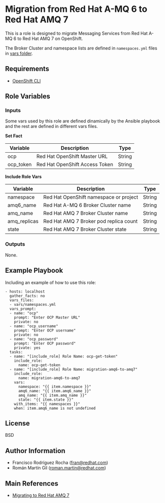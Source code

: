 Migration from Red Hat A-MQ 6 to Red Hat AMQ 7
==============================================

This is a role is designed to migrate Messaging Services from Red Hat A-MQ 6 to Red Hat AMQ 7 on OpenShift.

The Broker Cluster and namespace lists are defined in ```namespaces.yml``` files in [vars folder](../../vars).

Requirements
------------

* [OpenShift CLI](https://docs.openshift.com/container-platform/3.11/cli_reference/get_started_cli.html)

Role Variables
--------------

### Inputs

Some vars used by this role are defined dinamically by the Ansible playbook and the rest are defined in different vars files.

**Set Fact**

|Variable|Description|Type|
|---|---|---|
|ocp|Red Hat OpenShift Master URL|String|
|ocp_token|Red Hat OpenShift Access Token|String|

**Include Role Vars**

|Variable|Description|Type|
|---|---|---|
|namespace|Red Hat OpenShift namespace or project|String|
|amq6_name|Red Hat A-MQ 6 Broker Cluster name|String|
|amq_name|Red Hat AMQ 7 Broker Cluster name|String|
|amq_replicas|Red Hat AMQ 7 Broker pod replica count|String|
|state|Red Hat AMQ 7 Broker Cluster state|String|

### Outputs

None.

Example Playbook
----------------

Including an example of how to use this role:

```
- hosts: localhost
  gather_facts: no
  vars_files:
  - vars/namespaces.yml
  vars_prompt:
  - name: "ocp"
    prompt: "Enter OCP Master URL"
    private: no
  - name: "ocp_username"
    prompt: "Enter OCP username"
    private: no
  - name: "ocp_password"
    prompt: "Enter OCP password"
    private: yes
  tasks:
  - name: "[include_role] Role Name: ocp-get-token"
    include_role:
      name: ocp-get-token
  - name: "[include_role] Role Name: migration-amq6-to-amq7"
    include_role:
      name: migration-amq6-to-amq7
    vars:
      namespace: "{{ item.namespace }}"
      amq6_name: "{{ item.amq6_name }}"
      amq_name: "{{ item.amq_name }}"
      state: "{{ item.state }}"
    with_items: "{{ namespaces }}"
    when: item.amq6_name is not undefined
```

License
-------

BSD

Author Information
------------------

* Francisco Rodríguez Rocha ([fran@redhat.com](mailto:fran@redhat.com))
* Román Martín Gil ([roman.martin@redhat.com](mailto:roman.martin@redhat.com))

Main References
---------------

* [Migrating to Red Hat AMQ 7](https://access.redhat.com/documentation/en-us/red_hat_amq/7.2/html/migrating_to_red_hat_amq_7/index)
